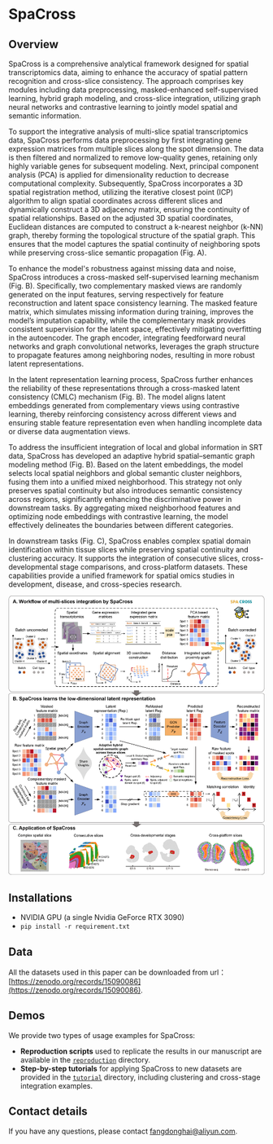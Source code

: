 # SpaCross
## Overview
SpaCross is a comprehensive analytical framework designed for spatial transcriptomics data, aiming to enhance the accuracy of spatial pattern recognition and cross-slice consistency. The approach comprises key modules including data preprocessing, masked-enhanced self-supervised learning, hybrid graph modeling, and cross-slice integration, utilizing graph neural networks and contrastive learning to jointly model spatial and semantic information. 

To support the integrative analysis of multi-slice spatial transcriptomics data, SpaCross performs data preprocessing by first integrating gene expression matrices from multiple slices along the spot dimension. The data is then filtered and normalized to remove low-quality genes, retaining only highly variable genes for subsequent modeling. Next, principal component analysis (PCA) is applied for dimensionality reduction to decrease computational complexity. Subsequently, SpaCross incorporates a 3D spatial registration method, utilizing the iterative closest point (ICP) algorithm to align spatial coordinates across different slices and dynamically construct a 3D adjacency matrix, ensuring the continuity of spatial relationships. Based on the adjusted 3D spatial coordinates, Euclidean distances are computed to construct a k-nearest neighbor (k-NN) graph, thereby forming the topological structure of the spatial graph. This ensures that the model captures the spatial continuity of neighboring spots while preserving cross-slice semantic propagation (Fig. A). 

To enhance the model's robustness against missing data and noise, SpaCross introduces a cross-masked self-supervised learning mechanism (Fig. B). Specifically, two complementary masked views are randomly generated on the input features, serving respectively for feature reconstruction and latent space consistency learning. The masked feature matrix, which simulates missing information during training, improves the model’s imputation capability, while the complementary mask provides consistent supervision for the latent space, effectively mitigating overfitting in the autoencoder. The graph encoder, integrating feedforward neural networks and graph convolutional networks, leverages the graph structure to propagate features among neighboring nodes, resulting in more robust latent representations.

In the latent representation learning process, SpaCross further enhances the reliability of these representations through a cross-masked latent consistency (CMLC) mechanism (Fig. B). The model aligns latent embeddings generated from complementary views using contrastive learning, thereby reinforcing consistency across different views and ensuring stable feature representation even when handling incomplete data or diverse data augmentation views.

To address the insufficient integration of local and global information in SRT data, SpaCross has developed an adaptive hybrid spatial–semantic graph modeling method (Fig. B). Based on the latent embeddings, the model selects local spatial neighbors and global semantic cluster neighbors, fusing them into a unified mixed neighborhood. This strategy not only preserves spatial continuity but also introduces semantic consistency across regions, significantly enhancing the discriminative power in downstream tasks. By aggregating mixed neighborhood features and optimizing node embeddings with contrastive learning, the model effectively delineates the boundaries between different categories. 

In downstream tasks (Fig. C),  SpaCross enables complex spatial domain identification within tissue slices while preserving spatial continuity and clustering accuracy. It supports the integration of consecutive slices, cross-developmental stage comparisons, and cross-platform datasets. These capabilities provide a unified framework for spatial omics studies in development, disease, and cross-species research. 

![Overview.jpg](Overview.jpg)

## Installations
- NVIDIA GPU (a single Nvidia GeForce RTX 3090)
- `pip install -r requirement.txt`

## Data
All the datasets used in this paper can be downloaded from url：[https://zenodo.org/records/15090086](https://zenodo.org/records/15090086).

## Demos
We provide two types of usage examples for SpaCross:
- **Reproduction scripts** used to replicate the results in our manuscript are available in the [`reproduction`](Reproduction_Notebook) directory.
- **Step-by-step tutorials** for applying SpaCross to new datasets are provided in the [`tutorial`](Tutorial_Notebook) directory, including clustering and cross-stage integration examples.


## Contact details
If you have any questions, please contact fangdonghai@aliyun.com.

